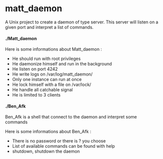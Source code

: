 # matt_daemon

A Unix project to create a daemon of type server. This server will listen on a given port and interpret a list of commands.


#### ./Matt_daemon

Here is some informations about Matt_daemon :
  - He should run with root privileges
  - He daemonize himself and run in the background
  - He listen on port 4242
  - He write logs on /var/log/matt_daemon/
  - Only one instance can run at once
  - He lock himself with a file on /var/lock/
  - He handle all catchable signal
  - He is limited to 3 clients
  
 
 #### ./Ben_Afk

Ben_Afk is a shell that connect to the daemon and interpret some commands

Here is some informations about Ben_Afk :
 - There is no password or there is ? you choose
 - List of available commands can be found with help
 - shutdown, shutdown the daemon
 
